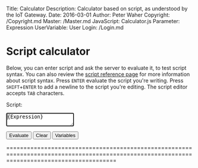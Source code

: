 ﻿Title: Calculator
Description: Calculator based on script, as understood by the IoT Gateway.
Date: 2016-03-01
Author: Peter Waher
Copyright: /Copyright.md
Master: /Master.md
JavaScript: Calculator.js
Parameter: Expression
UserVariable: User
Login: /Login.md

Script calculator
=============================

Below, you can enter script and ask the server to evaluate it, to test script syntax. You can also review the [script reference page](Script.md)
for more information about script syntax. Press `ENTER` evaluate the script you're writing. Press `SHIFT`+`ENTER` to add a newline to the script
you're editing. The script editor accepts `TAB` characters.

Script:  
<textarea id="script" autofocus="autofocus" wrap="hard" onkeydown="return ScriptKeyDown(this,event);">{Expression}</textarea>

<button type="submit" onclick="EvaluateExpression();">Evaluate</button>
<button type="button" onclick="ClearAll();">Clear</button>
<button type="button" onclick="ListVariables();">Variables</button>

============================================================================================================================================

<div id="Results"></div>